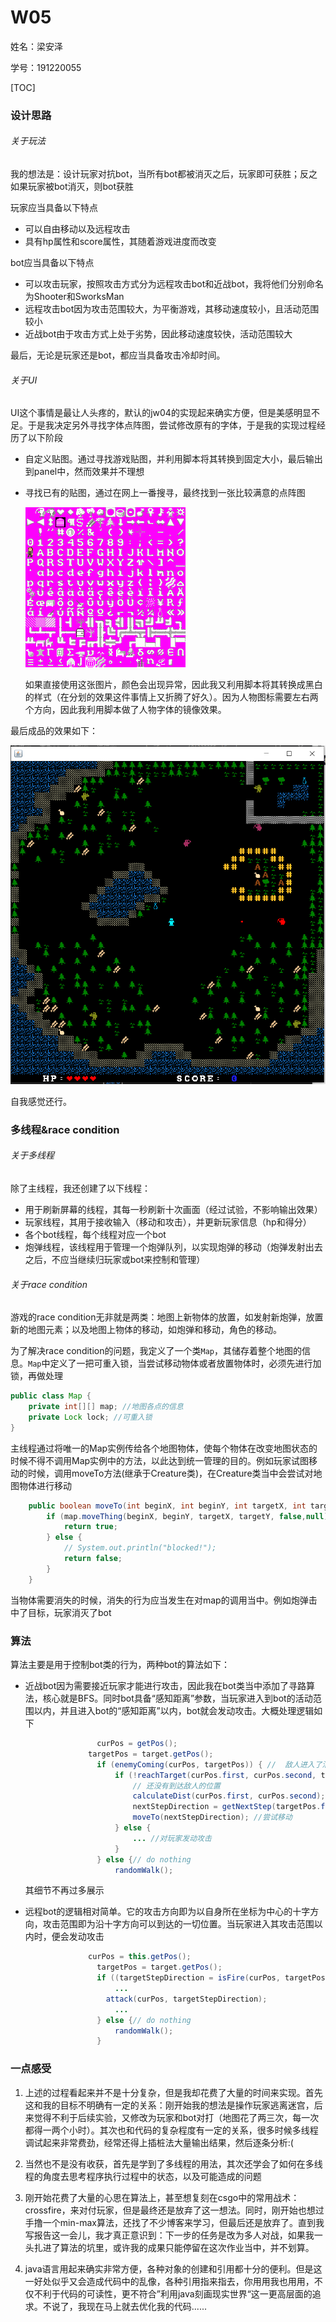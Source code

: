 # W05

姓名：梁安泽

学号：191220055

[TOC]

### 设计思路

###### 关于玩法

我的想法是：设计玩家对抗bot，当所有bot都被消灭之后，玩家即可获胜；反之如果玩家被bot消灭，则bot获胜

玩家应当具备以下特点

* 可以自由移动以及远程攻击
* 具有hp属性和score属性，其随着游戏进度而改变

bot应当具备以下特点

* 可以攻击玩家，按照攻击方式分为远程攻击bot和近战bot，我将他们分别命名为Shooter和SworksMan
* 远程攻击bot因为攻击范围较大，为平衡游戏，其移动速度较小，且活动范围较小
* 近战bot由于攻击方式上处于劣势，因此移动速度较快，活动范围较大

最后，无论是玩家还是bot，都应当具备攻击冷却时间。

###### 关于UI

UI这个事情是最让人头疼的，默认的jw04的实现起来确实方便，但是美感明显不足。于是我决定另外寻找字体点阵图，尝试修改原有的字体，于是我的实现过程经历了以下阶段

* 自定义贴图。通过寻找游戏贴图，并利用脚本将其转换到固定大小，最后输出到panel中，然而效果并不理想

* 寻找已有的贴图，通过在网上一番搜寻，最终找到一张比较满意的点阵图

  ![](Guybrush_square_16x16.png)

  如果直接使用这张图片，颜色会出现异常，因此我又利用脚本将其转换成黑白的样式（在分划的效果这件事情上又折腾了好久）。因为人物图标需要左右两个方向，因此我利用脚本做了人物字体的镜像效果。

最后成品的效果如下：

![](ui.png)

自我感觉还行。



### 多线程&race condition

###### 关于多线程

除了主线程，我还创建了以下线程：

* 用于刷新屏幕的线程，其每一秒刷新十次画面（经过试验，不影响输出效果）
* 玩家线程，其用于接收输入（移动和攻击），并更新玩家信息（hp和得分）
* 各个bot线程，每个线程对应一个bot
* 炮弹线程，该线程用于管理一个炮弹队列，以实现炮弹的移动（炮弹发射出去之后，不应当继续归玩家或bot来控制和管理）

###### 关于race condition

游戏的race condition无非就是两类：地图上新物体的放置，如发射新炮弹，放置新的地图元素；以及地图上物体的移动，如炮弹和移动，角色的移动。

为了解决race condition的问题，我定义了一个类`Map`，其储存着整个地图的信息。`Map`中定义了一把可重入锁，当尝试移动物体或者放置物体时，必须先进行加锁，再做处理

```java
public class Map {
    private int[][] map; //地图各点的信息
    private Lock lock; //可重入锁
}
```

主线程通过将唯一的Map实例传给各个地图物体，使每个物体在改变地图状态的时候不得不调用Map实例中的方法，以此达到统一管理的目的。例如玩家试图移动的时候，调用moveTo方法(继承于Creature类)，在Creature类当中会尝试对地图物体进行移动

```java
    public boolean moveTo(int beginX, int beginY, int targetX, int targetY) {
        if (map.moveThing(beginX, beginY, targetX, targetY, false,null)) {
            return true;
        } else {
            // System.out.println("blocked!");
            return false;
        }
    }
```

当物体需要消失的时候，消失的行为应当发生在对map的调用当中。例如炮弹击中了目标，玩家消灭了bot



### 算法

算法主要是用于控制bot类的行为，两种bot的算法如下：

* 近战bot因为需要接近玩家才能进行攻击，因此我在bot类当中添加了寻路算法，核心就是BFS。同时bot具备“感知距离”参数，当玩家进入到bot的活动范围以内，并且进入bot的“感知距离”以内，bot就会发动攻击。大概处理逻辑如下

  ```java
                  curPos = getPos();
  				targetPos = target.getPos();
                  if (enemyComing(curPos, targetPos)) { //  敌人进入了活动区域，并在”感知距离“以内         
                      if (!reachTarget(curPos.first, curPos.second, targetPos.first, targetPos.second)) {
                          // 还没有到达敌人的位置
                          calculateDist(curPos.first, curPos.second); //计算距离
                          nextStepDirection = getNextStep(targetPos.first, targetPos.second);//下一步的方向
                          moveTo(nextStepDirection); //尝试移动
                      } else {
                          ... //对玩家发动攻击
                      }
                  } else {// do nothing
                      randomWalk();
  ```

  其细节不再过多展示

* 远程bot的逻辑相对简单。它的攻击方向即为以自身所在坐标为中心的十字方向，攻击范围即为沿十字方向可以到达的一切位置。当玩家进入其攻击范围以内时，便会发动攻击

  ```java
  				curPos = this.getPos();
                  targetPos = target.getPos();
                  if ((targetStepDirection = isFire(curPos, targetPos)) != 0) { // 玩家处于攻击位置
                      ...
                  	attack(curPos, targetStepDirection);
                      ...
                  } else {// do nothing
                      randomWalk();
                  }
  ```



### 一点感受

1. 上述的过程看起来并不是十分复杂，但是我却花费了大量的时间来实现。首先这和我的目标不明确有一定的关系：刚开始我的想法是操作玩家逃离迷宫，后来觉得不利于后续实验，又修改为玩家和bot对打（地图花了两三次，每一次都得一两个小时）。其次也和代码的复杂程度有一定的关系，很多时候多线程调试起来非常费劲，经常还得上插桩法大量输出结果，然后逐条分析:(

2. 当然也不是没有收获，首先是学到了多线程的用法，其次还学会了如何在多线程的角度去思考程序执行过程中的状态，以及可能造成的问题

3. 刚开始花费了大量的心思在算法上，甚至想复刻在csgo中的常用战术：crossfire，来对付玩家，但是最终还是放弃了这一想法。同时，刚开始也想过手撸一个min-max算法，还找了不少博客来学习，但最后还是放弃了。直到我写报告这一会儿，我才真正意识到：下一步的任务是改为多人对战，如果我一头扎进了算法的坑里，或许我的成果只能停留在这次作业当中，并不划算。
4. java语言用起来确实非常方便，各种对象的创建和引用都十分的便利。但是这一好处似乎又会造成代码中的乱像，各种引用指来指去，你用用我也用用，不仅不利于代码的可读性，更不符合”利用java刻画现实世界“这一更高层面的追求。不说了，我现在马上就去优化我的代码......



